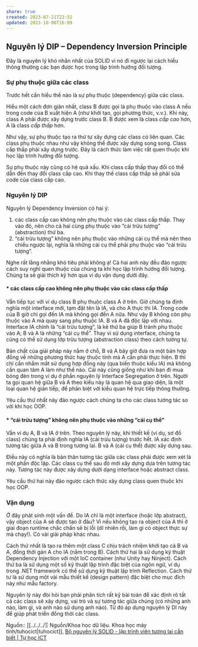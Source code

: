 ```yaml
---
share: true
created: 2023-07-21T22:52
updated: 2023-10-06T16:09
---
```

## Nguyên lý DIP – Dependency Inversion Principle

Đây là nguyên lý khó nhằn nhất của SOLID vì nó đi ngược lại cách hiểu thông thường các bạn được học trong lập trình hướng đối tượng.

### Sự phụ thuộc giữa các class

Trước hết cần hiểu thế nào là sự phụ thuộc (dependency) giữa các class.

Hiểu một cách đơn giản nhất, class B được gọi là phụ thuộc vào class A nếu trong code của B xuất hiện A (như khởi tạo, gọi phương thức, v.v.). Khi này, class A phải được xây dựng trước class B. B được xem là class _cấp cao_ hơn, A là class _cấp thấp_ hơn.

Như vậy, sự phụ thuộc tạo ra thứ tự xây dựng các class có liên quan. Các class phụ thuộc nhau như vậy không thể được xây dựng song song. Class cấp thấp phải xây dựng trước. Đây là cách thức làm việc rất quen thuộc khi học lập trình hướng đối tượng.

Sự phụ thuộc này cũng có hệ quả xấu. Khi class cấp thấp thay đổi có thể dẫn đến thay đổi class cấp cao. Khi thay thế class cấp thấp sẽ phải sửa code của class cấp cao.

### Nguyên lý DIP

Nguyên lý Dependency Inversion có hai ý:

1. các class cấp cao không nên phụ thuộc vào các class cấp thấp. Thay vào đó, nên cho cả hai cùng phụ thuộc vào “cái trừu tượng” (abstraction) thứ ba.
2. “cái trừu tượng” không nên phụ thuộc vào những cái cụ thể mà nên theo chiều ngược lại, nghĩa là những cái cụ thể phải phụ thuộc vào “cái trừu tượng”.

Nghe rất lằng nhằng khó tiêu phải không ạ! Cả hai anh này đều đảo ngược cách suy nghĩ quen thuộc của chúng ta khi học lập trình hướng đối tượng. Chúng ta sẽ giải thích kỹ hơn qua ví dụ vận dụng dưới đây.

#### * các class cấp cao không nên phụ thuộc vào các class cấp thấp

Vẫn tiếp tục với ví dụ class B phụ thuộc class A ở trên. Giờ chúng ta định nghĩa một interface mới, tạm đặt tên là IA, và cho A thực thi IA. Trong code của B giờ chỉ gọi đến IA mà không gọi đến A nữa. Như vậy B không còn phụ thuộc vào A mà quay sang phụ thuộc IA. B và A đã độc lập với nhau. Interface IA chính là “cái trừu tượng”, là kẻ thứ ba giúp B tránh phụ thuộc vào A; B và A là những “cái cụ thể”. Thay vì sử dụng interface, chúng ta cũng có thể sử dụng lớp trừu tượng (abstraction class) theo cách tương tự.

Bản chất của giải pháp này nằm ở chỗ, B và A bây giờ đưa ra một bản hợp đồng về những phương thức hay thuộc tính mà A cần phải thực hiện. B thì chỉ cần nhắm mắt sử dụng hợp đồng này (qua biến thuộc kiểu IA) mà không cần quan tâm A làm như thế nào. Cái này cũng giống như khi bạn đi mua bóng đèn trong ví dụ ở phần nguyên lý Interface Segregation ở trên. Người ta gọi quan hệ giữa B và A theo kiểu này là quan hệ qua giao diện, là một loại quan hệ gián tiếp, để phân biệt với kiểu quan hệ trực tiếp thông thường.

Yêu cầu thứ nhất này đảo ngược cách chúng ta cho các class tương tác so với khi học OOP.

#### * “cái trừu tượng” không nên phụ thuộc vào những “cái cụ thể”

Vẫn ví dụ A, B và IA ở trên. Theo nguyên lý này, khi thiết kế (ví dụ, sơ đồ class) chúng ta phải định nghĩa IA (cái trừu tượng) trước hết. IA xác định tương tác giữa A và B trong tương lai. B và A (cái cụ thể) được xây dựng sau.

Điều này có nghĩa là bản thân tương tác giữa các class phải được xem xét là một phần độc lập. Các class cụ thể sau đó mới xây dựng dựa trên tương tác này. Tương tác này được xây dựng dưới dạng interface hoặc abstract class.

Yêu cầu thứ hai này đảo ngược cách thức xây dựng class quen thuộc khi học OOP.

### Vận dụng

Ở đây phát sinh một vấn đề. Do IA chỉ là một interface (hoặc lớp abstract), vậy object của A sẽ được tạo ở đâu? Vì nếu không tạo ra object của A thì ở giai đoạn runtime chắc chắn sẽ bị lỗi (dĩ nhiên rồi, làm gì có object thực sự mà chạy!). Có vài giải pháp khác nhau.

Cách thứ nhất là tạo ra thêm một class C chịu trách nhiệm khởi tạo cả B và A, đồng thời gán A cho IA (nằm trong B). Cách thứ hai là sử dụng kỹ thuật Dependency Injection với một IoC container (như Unity hay Ninject). Cách thứ ba là sử dụng một số kỹ thuật lập trình đặc biệt của ngôn ngữ, ví dụ trong .NET framework có thể sử dụng kỹ thuật lập trình Reflection. Cách thứ tư là sử dụng một vài mẫu thiết kế (design pattern) đặc biệt cho mục đích này như mẫu factory.

Nguyên lý này đòi hỏi bạn phải phân tích rất kỹ bài toán để xác định rõ tất cả các class sẽ xây dựng, vai trò và sự tương tác giữa chúng (có những anh nào, làm gì, và anh nào sử dụng anh nào). Từ đó áp dụng nguyên lý DI này để giúp phát triển đồng thời các class.

Nguồn:: [[../../../Ξ Nguồn/Khoa học dữ liệu. Khoa học máy tính/tuhocict|tuhocict]], [Bộ nguyên lý SOLID - lập trình viên tương lai cần biết | Tự học ICT](https://tuhocict.com/bo-nguyen-ly-solid-lap-trinh-vien-tuong-lai-can-biet/)
